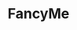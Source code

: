 ---
title: FancyMe
crosslinks:
- KatyaClover
- Holly_Peers
- EditaVilkeviciute
- LiaraRoux
- YuliaYaroshenko
- ElsaHosk
- EmilyBloom
- Olga_Alberti
- HannahFerguson
- JessicaAshley
- KaterinaKozlova
- LilyC
- Alison_Tyler
- SaraJUnderwood
- Cali_Carter
- ElsieHewitt
- alejandraguilmant
- LilyIvy
- Daria_Shy
- ElleMatthews
---